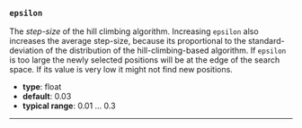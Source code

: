 ### `epsilon`

The *step-size* of the hill climbing algorithm. Increasing `epsilon` also increases the average step-size, because its proportional to the standard-deviation of the distribution of the hill-climbing-based algorithm. If `epsilon` is too large the newly selected positions will be at the edge of the search space. If its value is very low it might not find new positions.

  - **type**: float
  - **default**: 0.03
  - **typical range**: 0.01 ... 0.3

---